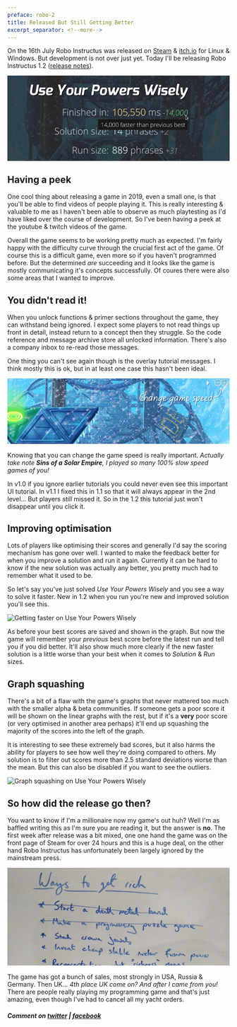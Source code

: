 ```yaml
---
preface: robo-2
title: Released But Still Getting Better
excerpt_separator: <!--more-->
---
```

On the 16th July Robo Instructus was released on [Steam](https://store.steampowered.com/app/1032170) & [itch.io](https://bigabgames.itch.io/robo-instructus) for Linux & Windows. But development is not over just yet. Today I'll be releasing Robo Instructus 1.2 ([release notes](https://github.com/big-ab-games/robo-instructus/releases/tag/1.2)).

<p align="center">
  <img align="center" src="/assets/2019-07-26/best-comparison-time.jpg" />
</p>
<!--more-->

## Having a peek
One cool thing about releasing a game in 2019, even a small one, is that you'll be able to find videos of people playing it. This is really interesting & valuable to me as I haven't been able to observe as much playtesting as I'd have liked over the course of development. So I've been having a peek at the youtube & twitch videos of the game.

Overall the game seems to be working pretty much as expected. I'm fairly happy with the difficulty curve through the crucial first act of the game. Of course this is a difficult game, even more so if you haven't programmed before. But the determined _are_ succeeding and it looks like the game is mostly communicating it's concepts successfully. Of coures there were also some areas that I wanted to improve.

## You didn't read it!
When you unlock functions & primer sections throughout the game, they can withstand being ignored. I expect some players to not read things up front in detail, instead return to a concept then they struggle. So the code reference and message archive store all unlocked information. There's also a company inbox to re-read those messages.

One thing you can't see again though is the overlay tutorial messages. I think mostly this is ok, but in at least one case this hasn't been ideal.

![](/assets/2019-07-26/change-speed.jpg)

Knowing that you can change the game speed is really important. _Actually take note **Sins of a Solar Empire**, I played so many 100% slow speed games of you!_

In v1.0 if you ignore earlier tutorials you could never even see this important UI tutorial. In v1.1 I fixed this in 1.1 so that it will always appear in the 2nd level... But players _still_ missed it. So in the 1.2 this tutorial just won't disappear until you click it.

## Improving optimisation
Lots of players like optimising their scores and generally I'd say the scoring mechanism has gone over well. I wanted to make the feedback better for when you improve a solution and run it again. Currently it can be hard to know if the new solution was actually any better, you pretty much had to remember what it used to be.

So let's say you've just solved _Use Your Powers Wisely_ and you see a way to solve it faster. New in 1.2 when you run you're new and improved solution you'll see this.

![](https://user-images.githubusercontent.com/2331607/61949715-a12b2480-afa3-11e9-9d2d-734cde91a79e.gif "Getting faster on Use Your Powers Wisely")

As before your best scores are saved and shown in the graph. But now the game will remember your _previous_ best score before the latest run and tell you if you did better. It'll also show much more clearly if the new faster solution is a little worse than your best when it comes to _Solution_ & _Run_ sizes.

## Graph squashing
There's a bit of a flaw with the game's graphs that never mattered too much with the smaller alpha & beta communities. If someone gets a poor score it will be shown on the linear graphs with the rest, but if it's a **very** poor score (or very optimised in another area perhaps) it'll end up squashing the majority of the scores into the left of the graph.

It is interesting to see these extremely bad scores, but it also harms the ability for players to see how well they're doing compared to others. My solution is to filter out scores more than 2.5 standard deviations worse than the mean. But this can also be disabled if you want to see the outliers.

![](https://user-images.githubusercontent.com/2331607/61949239-0bdb6080-afa2-11e9-973c-7070471d555e.gif "Graph squashing on Use Your Powers Wisely")

## So how did the release go then?
You want to know if I'm a millionaire now my game's out huh? Well I'm as baffled writing this as I'm sure you are reading it, but the answer is **no**. The first week after release was a bit mixed, one one hand the game was on the front page of Steam for over 24 hours and this is a huge deal, on the other hand Robo Instructus has unfortunately been largely ignored by the mainstream press.

![](/assets/2019-07-26/ways-to-get-rich.jpg "Hmmm I don't see what I'm doing wrong...")

The game has got a bunch of sales, most strongly in USA, Russia & Germany. Then UK... _4th place UK come on? And after I came from you!_ There are people really playing my programming game and that's just amazing, even though I've had to cancel all my yacht orders.

##### Comment on [twitter](https://twitter.com/bigabgames/status/1154750278568226816) | [facebook](https://www.facebook.com/bigabgames/posts/2573953202692051)
